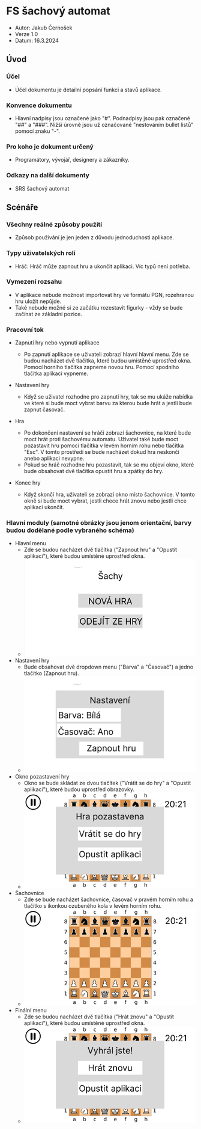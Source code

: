 # FS šachový automat

- Autor: Jakub Černošek
- Verze 1.0
- Datum: 16.3.2024

## Úvod
### Účel
- Účel dokumentu je detailní popsání funkcí a stavů aplikace.
### Konvence dokumentu
- Hlavní nadpisy jsou označené jako "#". Podnadpisy jsou pak označené "##" a "###". Nížší úrovně jsou už označované "nestováním bullet listů" pomocí znaku "-". 

### Pro koho je dokument určený
- Programátory, vývojář, designery a zákazníky.
### Odkazy na další dokumenty
- SRS šachový automat

## Scénáře

### Všechny reálné způsoby použití
- Způsob používání je jen jeden z důvodu jednoduchosti aplikace.

### Typy uživatelských rolí
- Hráč: Hráč může zapnout hru a ukončit aplikaci. Víc typů není potřeba.

### Vymezení rozsahu 
- V aplikace nebude možnost importovat hry ve formátu PGN, rozehranou hru uložit nepůjde.
- Také nebude možné si ze začátku rozestavit figurky - vždy se bude začínat ze základní pozice.

### Pracovní tok

- Zapnutí hry nebo vypnutí aplikace
  - Po zapnutí aplikace se uživateli zobrazí hlavní hlavní menu. Zde se budou nacházet dvě tlačítka, které budou umístěné uprostřed okna. Pomocí horního tlačítka zapneme novou hru. Pomocí spodního tlačítka aplikaci vypneme.

- Nastavení hry 
  - Když se uživatel rozhodne pro zapnutí hry, tak se mu ukáže nabídka ve které si bude moct vybrat barvu za kterou bude hrát a jestli bude zapnut časovač.

- Hra
  - Po dokončení nastavení se hráči zobrazí šachovnice, na které bude moct hrát proti šachovému automatu. Uživatel také bude moct pozastavit hru pomocí tlačítka v levém horním rohu nebo tlačítka "Esc". V tomto prostředí se bude nacházet dokud hra neskončí anebo aplikaci nevypne.
  - Pokud se hráč rozhodne hru pozastavit, tak se mu objeví okno, které bude obsahovat dvě tlačítka opustit hru a zpátky do hry.

- Konec hry
  - Když skončí hra, uživateli se zobrazí okno místo šachovnice. V tomto okně si bude moct vybrat, jestli chece hrát znovu nebo jestli chce aplikaci ukončit. 

### Hlavní moduly (samotné obrázky jsou jenom orientační, barvy budou dodělané podle vybraného schéma)
- Hlavní menu
  - Zde se budou nacházet dvě tlačítka ("Zapnout hru" a "Opustit aplikaci"), které budou umístěné uprostřed okna.  
  - ![](https://github.com/NewJakub/sachovy_automat/blob/main/main_menu.png)
- Nastavení hry
  - Bude obsahovat dvě dropdown menu ("Barva" a "Časovač") a jedno tlačítko (Zapnout hru).
  - ![](https://github.com/NewJakub/sachovy_automat/blob/main/settings.png)
- Okno pozastavení hry
  - Okno se bude skládat ze dvou tlačítek ("Vrátit se do hry" a "Opustit aplikaci"), které budou uprostřed obrazovky.  
  - ![](https://github.com/NewJakub/sachovy_automat/blob/main/pause_menu.png)
- Šachovnice
  - Zde se bude nacházet šachovnice, časovač v pravém horním rohu a tlačítko s ikonkou ozubeného kola v levém horním rohu.
  - ![](https://github.com/NewJakub/sachovy_automat/blob/main/game_board.png)
- Finální menu
  - Zde se budou nacházet dvě tlačítka ("Hrát znovu" a "Opustit aplikaci"), které budou umístěné uprostřed okna.
  - ![](https://github.com/NewJakub/sachovy_automat/blob/main/game_over.png)
